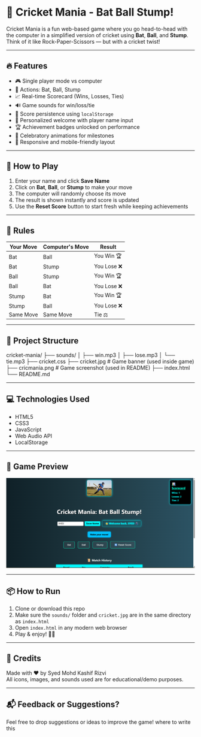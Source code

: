 # 🏏 Cricket Mania - Bat Ball Stump!

Cricket Mania is a fun web-based game where you go head-to-head with the computer in a simplified version of cricket using **Bat**, **Ball**, and **Stump**. Think of it like Rock-Paper-Scissors — but with a cricket twist!

---

## 🔥 Features

- 🎮 Single player mode vs computer
- 🏏 Actions: Bat, Ball, Stump
- 📈 Real-time Scorecard (Wins, Losses, Ties)
- 🔊 Game sounds for win/loss/tie
- 💾 Score persistence using `localStorage`
- 🙋 Personalized welcome with player name input
- 🏆 Achievement badges unlocked on performance
- 🎉 Celebratory animations for milestones
- 📱 Responsive and mobile-friendly layout

---

## 🚀 How to Play

1. Enter your name and click **Save Name**
2. Click on **Bat**, **Ball**, or **Stump** to make your move
3. The computer will randomly choose its move
4. The result is shown instantly and score is updated
5. Use the **Reset Score** button to start fresh while keeping achievements

---

## 🧠 Rules

| Your Move | Computer's Move | Result     |
|-----------|------------------|------------|
| Bat       | Ball             | You Win 🏆 |
| Bat       | Stump            | You Lose ❌|
| Ball      | Stump            | You Win 🏆 |
| Ball      | Bat              | You Lose ❌|
| Stump     | Bat              | You Win 🏆 |
| Stump     | Ball             | You Lose ❌|
| Same Move | Same Move        | Tie ⚖️    |

---

## 📁 Project Structure

cricket-mania/
├── sounds/
│   ├── win.mp3
│   ├── lose.mp3
│   └── tie.mp3
├── cricket.css
├── cricket.jpg            # Game banner (used inside game)
├── cricmania.png          # Game screenshot (used in README)
├── index.html
└── README.md


---

## 💻 Technologies Used

- HTML5
- CSS3
- JavaScript 
- Web Audio API
- LocalStorage

---

## 📸 Game Preview

![Game Screenshot](cricmania.png)

---

## 📦 How to Run

1. Clone or download this repo  
2. Make sure the `sounds/` folder and `cricket.jpg` are in the same directory as `index.html`  
3. Open `index.html` in any modern web browser  
4. Play & enjoy! 🏏🔥

---

## 🙌 Credits

Made with ❤️ by Syed Mohd Kashif Rizvi  
All icons, images, and sounds used are for educational/demo purposes.

---

## 📬 Feedback or Suggestions?

Feel free to drop suggestions or ideas to improve the game! where to write this 
